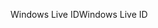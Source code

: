 <span data-ttu-id="7ac95-101">Windows Live ID</span><span class="sxs-lookup"><span data-stu-id="7ac95-101">Windows Live ID</span></span>
